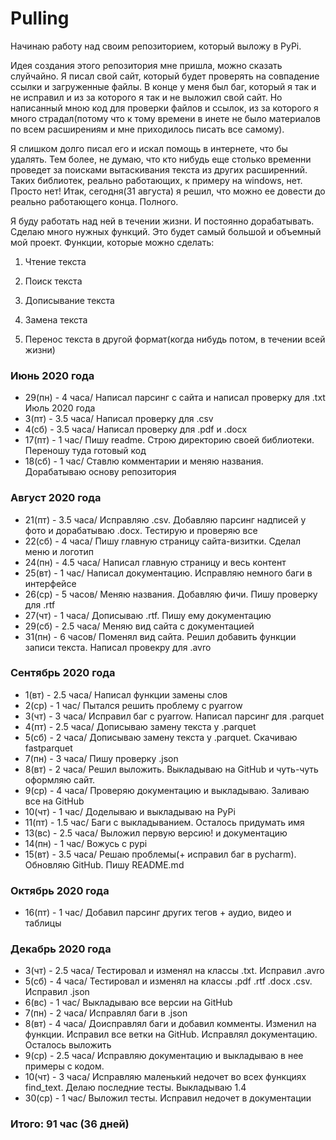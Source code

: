 # Pulling
Начинаю работу над своим репозиторием, который выложу в PyPi.
 
Идея создания этого репозитория мне пришла, можно сказать слуйчайно.
Я писал свой сайт, который будет проверять на совпадение ссылки и загруженные файлы. 
В конце у меня был баг, который я так и не исправил и из за которого я так и не выложил свой сайт.
Но написанный мною код для проверки файлов и ссылок, из за которого я много страдал(потому что к тому времени в инете
не было материалов по всем расширениям и мне приходилось писать все самому).

Я слишком долго писал его и искал помощь в интернете, что бы удалять.
Тем более, не думаю, что кто нибудь еще столько временни проведет за поисками вытаскивания текста из других расширенний.
Таких библиотек, реально работающих, к примеру на windows, нет. Просто нет!
Итак, сегодня(31 августа) я решил, что можно ее довести до реально работающего конца. Полного.

Я буду работать над ней в течении жизни. И постоянно дорабатывать. Сделаю много нужных функций. Это будет самый большой и объемный мой проект. Функции, которые можно сделать:
1. Чтение текста
    
2. Поиск текста
    
3. Дописывание текста
    
4. Замена текста
    
5. Перенос текста в другой формат(когда нибудь потом, в течении всей жизни)

### Июнь 2020 года
 - 29(пн) - 4 часа/ Написал парсинг с сайта и написал проверку для .txt
                Июль 2020 года
 - 3(пт) - 3.5 часа/ Написал проверку для .csv
 - 4(сб) - 3.5 часа/ Написал проверку для .pdf и .docx
 - 17(пт) - 1 час/ Пишу readme. Строю директорию своей библиотеки. Переношу туда готовый код
 - 18(сб) - 1 час/ Ставлю комментарии и меняю названия. Дорабатываю основу репозитория

### Август 2020 года
 - 21(пт) - 3.5 часа/ Исправляю .csv. Добавляю парсинг надписей у фото и дорабатываю .docx. Тестирую и проверяю все
 - 22(сб) - 4 часа/ Пишу главную страницу сайта-визитки. Сделал меню и логотип
 - 24(пн) - 4.5 часа/ Написал главную страницу и весь контент
 - 25(вт) - 1 час/ Написал документацию. Исправляю немного баги в интерфейсе
 - 26(ср) - 5 часов/ Меняю названия. Добавляю фичи. Пишу проверку для .rtf
 - 27(чт) - 1 часа/ Дописываю .rtf. Пишу ему документацию
 - 29(сб) - 2.5 часа/ Меняю вид сайта с документацией
 - 31(пн) - 6 часов/ Поменял вид сайта. Решил добавить функции записи текста. Написал провекру для .avro

### Сентябрь 2020 года
 - 1(вт) - 2.5 часа/ Написал функции замены слов
 - 2(ср) - 1 час/ Пытался решить проблему с pyarrow
 - 3(чт) - 3 часа/ Исправил баг с pyarrow. Написал парсинг для .parquet
 - 4(пт) - 2.5 часа/ Дописываю замену текста у .parquet
 - 5(сб) - 2 часа/ Дописываю замену текста у .parquet. Скачиваю fastparquet
 - 7(пн) - 3 часа/ Пишу проверку .json
 - 8(вт) - 2 часа/ Решил выложить. Выкладываю на GitHub и чуть-чуть оформляю сайт.
 - 9(ср) - 4 часа/ Проверяю документацию и выкладываю. Заливаю все на GitHub
 - 10(чт) - 1 час/ Доделываю и выкладываю на PyPi
 - 11(пт) - 1.5 час/ Баги с выкладыванием. Осталось придумать имя
 - 13(вс) - 2.5 часа/ Выложил первую версию! и документацию
 - 14(пн) - 1 час/ Вожусь с pypi
 - 15(вт) - 3.5 часа/ Решаю проблемы(+ исправил баг в pycharm). Обновляю GitHub. Пишу README.md

### Октябрь 2020 года
 - 16(пт) - 1 час/ Добавил парсинг других тегов + аудио, видео и таблицы

### Декабрь 2020 года
 - 3(чт) - 2.5 часа/ Тестировал и изменял на классы .txt. Исправил .avro
 - 5(сб) - 4 часа/ Тестировал и изменял на классы .pdf .rtf .docx .csv. Исправил .json
 - 6(вс) - 1 час/ Выкладываю все версии на GitHub
 - 7(пн) - 2 часа/ Исправлял баги в .json
 - 8(вт) - 4 часа/ Доисправлял баги и добавил комменты. Изменил на функции. Исправил все ветки на GitHub. Исправлял документацию. Осталось выложить
 - 9(ср) - 2.5 часа/ Исправляю документацию и выкладываю в нее примеры с кодом.
 - 10(чт) - 3 часа/ Исправляю маленький недочет во всех функциях find_text. Делаю последние тесты. Выкладываю 1.4
 - 30(ср) - 1 час/ Выложил тесты. Исправил недочет в документации

### Итого: 91 час (36 дней)
